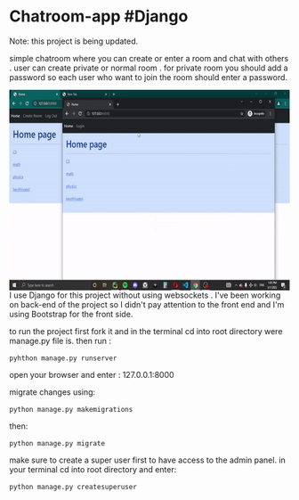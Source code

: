 # Chatroom-app #Django
Note: this project is being updated.

simple chatroom where you can create or enter a room and chat with others .
user can create private or normal room . for private room you should add a password so each user who want to join the room should enter a password.

<div style="width:720px;max-width:100%;">
  <p><img align="left" alt="gif" src="https://github.com/RezaJeffrey/Chatroom-app/blob/master/ezgif.com-gif-maker%20(1).gif" width="560" height="360"  frameBorder="0" /></p>
  </div>
  
I use Django for this project without using websockets .
I've been working on back-end of the project so I didn't pay attention to the front end and I'm using Bootstrap for the front side.

to run the project first fork it and in the terminal cd into root directory were manage.py file is. 
then run :
```
pyhthon manage.py runserver
```
open your browser and enter : 127.0.0.1:8000

migrate changes using:
```
python manage.py makemigrations
```
then:
```
python manage.py migrate
```

make sure to create a super user first to have access to the admin panel.
in your terminal cd into root directory and enter:
```
python manage.py createsuperuser
```


  

